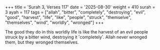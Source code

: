 +++
title = 'Surah 3, Verses 117'
date = '2025-08-30'
weight = 410
surah = 3
ayah = 117
tags = ["allah", "bitter", "completely", "destroying", "evil", "good", "harvest", "life", "like", "people", "struck", "themselve", "themselves", "wind", "worldly", "wronged"]
+++

The good they do in this worldly life is like the harvest of an evil people struck by a bitter wind, destroying it ˹completely˺. Allah never wronged them, but they wronged themselves.
